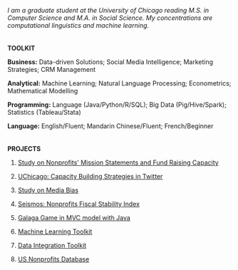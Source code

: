 *I am a graduate student at the University of Chicago reading M.S. in Computer Science and M.A. in Social Science. My concentrations are computational linguistics and machine learning.*
<br />
<br />
<br />
**TOOLKIT**

**Business:** Data-driven Solutions; Social Media Intelligence; Marketing Strategies; CRM Management 

**Analytical:** Machine Learning; Natural Language Processing; Econometrics; Mathematical Modelling

**Programming:** Language (Java/Python/R/SQL); Big Data (Pig/Hive/Spark); Statistics (Tableau/Stata)

**Language:** English/Fluent; Mandarin Chinese/Fluent; French/Beginner
<br />
<br />
<br />
**PROJECTS**

1. [Study on Nonprofits' Mission Statements and Fund Raising Capacity](https://github.com/yuxiaosun/USngomission)

2. [UChicago: Capacity Building Strategies in Twitter](https://github.com/yuxiaosun/twitter)

3. [Study on Media Bias](https://github.com/yuxiaosun/hwcfpp/tree/master/project)

4. [Seismos: Nonprofits Fiscal Stability Index](https://github.com/aldengolab/seismos-NFP-stability-prediction)

5. [Galaga Game in MVC model with Java](https://github.com/yuxiaosun/javagame)

6. [Machine Learning Toolkit](https://github.com/yuxiaosun/capp-455136/tree/master/mlpipe)

7. [Data Integration Toolkit](https://github.com/yuxiaosun/capp-455136/tree/master/dataintegration)

8. [US Nonprofits Database](https://github.com/yuxiaosun/USngo)
